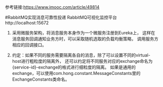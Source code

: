 参考链接:https://www.imooc.com/article/49814

#RabbitMQ实现消息可靠性投递
RabbitMQ可视化监控平台 http://localhost:15672

1. 采用微服务架构，将消息服务本身作为一个微服务注册到Eureka上，
   这样在消息服务回调通知业务方时，可以采取随机选取的负载均衡策略，
   调用服务方相应的回调接口。
   
2. 约定：如果不同的服务需要隔离各自的消息，除了可以设置不同的virtual-host进行粗粒度的隔离外，
   还可以约定将不同服务对应的exchange命名为{service-id}-exchange的格式进行细粒度的隔离。
   如果是通用的exchange，可以使用com.hong.constant.MessageConstants里的ExchangeConstants类命名。
  